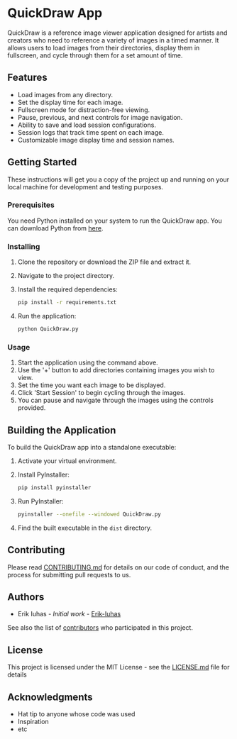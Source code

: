 # QuickDraw App

QuickDraw is a reference image viewer application designed for artists and creators who need to reference a variety of images in a timed manner. It allows users to load images from their directories, display them in fullscreen, and cycle through them for a set amount of time.

## Features

- Load images from any directory.
- Set the display time for each image.
- Fullscreen mode for distraction-free viewing.
- Pause, previous, and next controls for image navigation.
- Ability to save and load session configurations.
- Session logs that track time spent on each image.
- Customizable image display time and session names.

## Getting Started

These instructions will get you a copy of the project up and running on your local machine for development and testing purposes.

### Prerequisites

You need Python installed on your system to run the QuickDraw app. You can download Python from [here](https://www.python.org/downloads/).

### Installing

1. Clone the repository or download the ZIP file and extract it.
2. Navigate to the project directory.
3. Install the required dependencies:

    ```sh
    pip install -r requirements.txt
    ```

4. Run the application:

    ```sh
    python QuickDraw.py
    ```

### Usage

1. Start the application using the command above.
2. Use the '+' button to add directories containing images you wish to view.
3. Set the time you want each image to be displayed.
4. Click 'Start Session' to begin cycling through the images.
5. You can pause and navigate through the images using the controls provided.

## Building the Application

To build the QuickDraw app into a standalone executable:

1. Activate your virtual environment.
2. Install PyInstaller:

    ```sh
    pip install pyinstaller
    ```

3. Run PyInstaller:

    ```sh
    pyinstaller --onefile --windowed QuickDraw.py
    ```

4. Find the built executable in the `dist` directory.

## Contributing

Please read [CONTRIBUTING.md](CONTRIBUTING.md) for details on our code of conduct, and the process for submitting pull requests to us.

## Authors

- Erik Iuhas - *Initial work* - [Erik-Iuhas](https://github.com/Erik-Iuhas)

See also the list of [contributors](https://github.com/Erik-Iuhas/QuickDraw/contributors) who participated in this project.

## License

This project is licensed under the MIT License - see the [LICENSE.md](LICENSE.md) file for details

## Acknowledgments

- Hat tip to anyone whose code was used
- Inspiration
- etc
